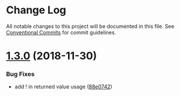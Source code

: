 # Change Log

All notable changes to this project will be documented in this file.
See [Conventional Commits](https://conventionalcommits.org) for commit guidelines.

# [1.3.0](https://github.com/rkusuma/lerna-test/compare/v1.1.0...v1.3.0) (2018-11-30)


### Bug Fixes

* add ! in returned value usage ([88e0742](https://github.com/rkusuma/lerna-test/commit/88e0742))
